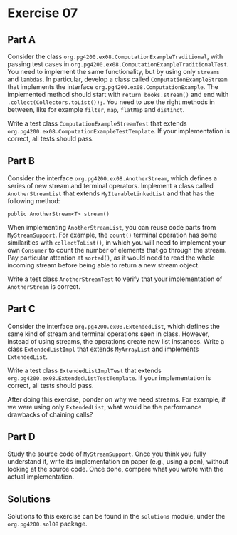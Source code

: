 # Exercise 07

## Part A

Consider the class `org.pg4200.ex08.ComputationExampleTraditional`, with
passing test cases in `org.pg4200.ex08.ComputationExampleTraditionalTest`.
You need to implement the same functionality, but by using only `streams` and `lambdas`.
In particular, develop a class called `ComputationExampleStream` that
implements the interface `org.pg4200.ex08.ComputationExample`.
The implemented method should start with `return books.stream()` and
end with `.collect(Collectors.toList());`.
You need to use the right methods in between, like for example 
`filter`, `map`, `flatMap` and `distinct`.

Write a test class `ComputationExampleStreamTest` that extends     
`org.pg4200.ex08.ComputationExampleTestTemplate`.
If your implementation is correct, all tests should pass. 

## Part B

Consider the interface `org.pg4200.ex08.AnotherStream`, which defines a series of
new stream and terminal operators.
Implement a class called `AnotherStreamList` that extends `MyIterableLinkedList` and
that has the following method:

    public AnotherStream<T> stream()
    
When implementing `AnotherStreamList`, you can reuse code parts from `MyStreamSupport`.
For example, the `count()` terminal operation has some similarities with `collectToList()`,
in which you will need to implement your own `Consumer` to count the number of elements
that go through the stream.    
Pay particular attention at `sorted()`, as it would need to read the whole incoming stream
before being able to return a new stream object.  

Write a test class `AnotherStreamTest` to verify that your implementation of `AnotherStream` is correct.

## Part C

Consider the interface `org.pg4200.ex08.ExtendedList`, which defines the same kind
of stream and terminal operations seen in class.
However, instead of using streams, the operations create new list instances.
Write a class `ExtendedListImpl` that extends `MyArrayList` and implements `ExtendedList`.  

Write a test class `ExtendedListImplTest` that 
extends `org.pg4200.ex08.ExtendedListTestTemplate`.
If your implementation is correct, all tests should pass. 

After doing this exercise, ponder on why we need streams.
For example, if we were using only `ExtendedList`, what would be the performance drawbacks
of chaining calls?

## Part D

Study the source code of `MyStreamSupport`.
Once you think you fully understand it, write its implementation
on paper (e.g., using a pen), without looking at the source code.
Once done, compare what you wrote with the actual implementation. 


## Solutions

Solutions to this exercise can be found in the `solutions`
module, under the `org.pg4200.sol08` package.